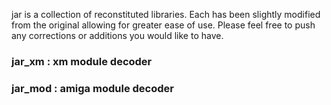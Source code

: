 jar is a collection of reconstituted libraries. Each has been slightly modified from the original allowing for greater ease of use. Please feel free to push any corrections or additions you would like to have.


### jar_xm    :    xm module decoder

### jar_mod   :    amiga module decoder
